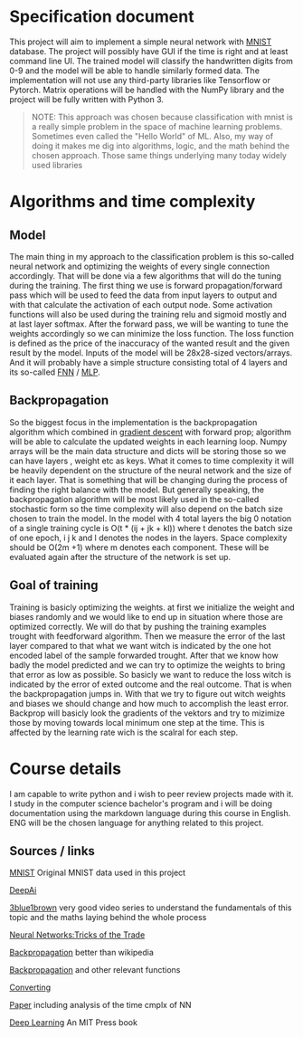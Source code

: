 
# Specification document

This project will aim to implement a simple neural network with [MNIST](http://yann.lecun.com/exdb/mnist/) database. The project will possibly have GUI if the time is right and at least command line UI. The trained model will classify the handwritten digits from 0-9 and the model will be able to handle similarly formed data. The implementation will not use any third-party libraries like Tensorflow or Pytorch. Matrix operations will be handled with the NumPy library and the project will be fully written with Python 3.
> NOTE: This approach was chosen because classification with mnist is a really simple problem in the space of machine learning problems. Sometimes even called the "Hello World" of ML. Also, my way of doing it makes me dig into algorithms, logic, and the math behind the chosen approach. Those same things underlying many today widely used libraries
# Algorithms and time complexity
## Model
The main thing in my approach to the classification problem is this so-called neural network and optimizing the weights of every single connection accordingly. That will be done via a few algorithms that will do the tuning during the training. The first thing we use is forward propagation/forward pass which will be used to feed the data from input layers to output and with that calculate the activation of each output node. Some activation functions will also be used during the training relu and sigmoid mostly and at last layer softmax. After the forward pass, we will be wanting to tune the weights accordingly so we can minimize the loss function. The loss function is defined as the price of the inaccuracy of the wanted result and the given result by the model. Inputs of the model will be 28x28-sized vectors/arrays. And it will probably have a simple structure consisting total of 4 layers and its so-called [FNN](https://en.wikipedia.org/wiki/Feedforward_neural_network) / [MLP](https://en.wikipedia.org/wiki/Multilayer_perceptron).
## Backpropagation
So the biggest focus in the implementation is the backpropagation algorithm which combined in [gradient descent](https://en.wikipedia.org/wiki/Gradient_descent) with forward prop; algorithm will be able to calculate the updated weights in each learning loop. Numpy arrays will be the main data structure and dicts will be storing those so we can have layers , weight etc as keys. What it comes to time complexity it will be heavily dependent on the structure of the neural network and the size of it each layer. That is something that will be changing during the process of finding the right balance with the model. But generally speaking, the backpropagation algorithm will be most likely used in the so-called stochastic form so the time complexity will also depend on the batch size chosen to train the model. In the model with 4 total layers the big 0 notation of a single training cycle is O(t * (ij + jk + kl)) where t denotes the batch size of one epoch, i j k and l denotes the nodes in the layers. Space complexity should be O(2m +1) where m denotes each component. These will be evaluated again after the structure of the network is set up.    

## Goal of training
Training is basicly optimizing the weights. at first we initialize the weight and biases randomly and we would like to end up in situation where those are optimized correctly. We will do that by pushing the training examples trought with feedforward algorithm. Then we measure the error of the last layer compared to that what we want witch is indicated by the one hot encoded label of the sample forwarded trought. After that we know how badly the model predicted and we can try to optimize the weights to bring that error as low as possible. So basicly we want to reduce the loss witch is indicated by the error of exted outcome and the real outcome. That is when the backpropagation jumps in. With that we try to figure out witch weights and biases we should change and how much to accomplish the least error. Backprop will basicly look the gradients of the vektors and try to mizimize those by moving towards local minimum one step at the time. This is affected by the learning rate wich is the scalral for each step.

# Course details
I am capable to write python and i wish to peer review projects made with it. I study in the computer science bachelor's program and i will be doing documentation using the markdown language during this course in English. ENG will be the chosen language for anything related to this project.

## Sources / links
[MNIST](http://yann.lecun.com/exdb/mnist/index.html) Original MNIST data used in this project

[DeepAi](https://deepai.org/machine-learning-glossary-and-terms/feed-forward-neural-network)

[3blue1brown](https://www.youtube.com/playlist?list=PLZHQObOWTQDNU6R1_67000Dx_ZCJB-3pi) very good video series to understand the fundamentals of this topic and the maths laying behind the whole process

[Neural Networks:Tricks of the Trade](https://link.springer.com/chapter/10.1007/978-3-642-35289-8_25)

[Backpropagation](https://www.adeveloperdiary.com/data-science/machine-learning/understand-and-implement-the-backpropagation-algorithm-from-scratch-in-python/) better than wikipedia

[Backpropagation](https://towardsdatascience.com/understanding-backpropagation-algorithm-7bb3aa2f95fd) and other relevant functions

[Converting](https://pjreddie.com/projects/mnist-in-csv/) 

[Paper](https://arxiv.org/abs/1810.03218) including analysis of the time cmplx of NN

[Deep Learning](https://www.deeplearningbook.org/) An MIT Press book
